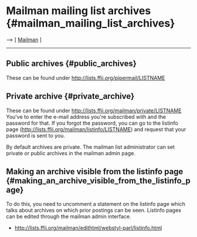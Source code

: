 # Mailman mailing list archives {#mailman_mailing_list_archives}

\--\> \[ [ Mailman](MailmanEn "wikilink") \]

------------------------------------------------------------------------

## Public archives {#public_archives}

These can be found under <http://lists.ffii.org/pipermail/LISTNAME>

## Private archive {#private_archive}

These can be found under
<http://lists.ffii.org/mailman/private/LISTNAME> You\'ve to enter the
e-mail address you\'re subscribed with and the password for that. If you
forgot the password, you can go to the listinfo page
(http://lists.ffii.org/mailman/listinfo/LISTNAME) and request that your
password is sent to you.

By default archives are private. The mailman list administrator can set
private or public archives in the mailman admin page.

## Making an archive visible from the listinfo page {#making_an_archive_visible_from_the_listinfo_page}

To do this, you need to uncomment a statement on the listinfo page which
talks about archives on which prior postings can be seen. Listinfo pages
can be edited through the mailman admin interface.

-   <http://lists.ffii.org/mailman/edithtml/webstyl-parl/listinfo.html>
